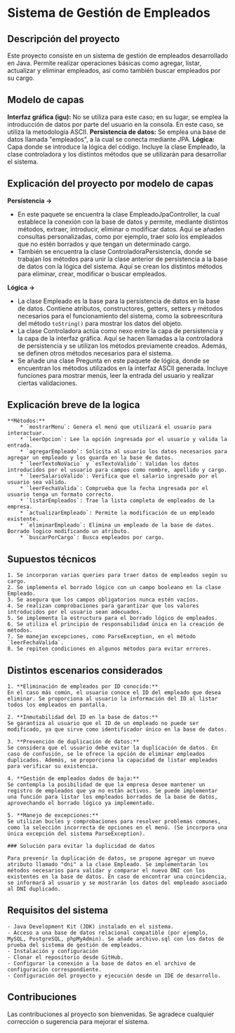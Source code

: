 # Sistema de Gestión de Empleados

## Descripción del proyecto

Este proyecto consiste en un sistema de gestión de empleados desarrollado en Java. 
Permite realizar operaciones básicas como agregar, listar, actualizar y eliminar empleados, así como también buscar empleados por su cargo.

## Modelo de capas

**Interfaz gráfica (igu):** No se utiliza para este caso; en su lugar, se emplea la introducción de datos por parte del usuario en la consola. En este caso, se utiliza la metodología ASCII.
**Persistencia de datos:** Se emplea una base de datos llamada "empleados", a la cual se conecta mediante JPA.
**Lógica:** Capa donde se introduce la lógica del código. Incluye la clase Empleado, la clase controladora y los distintos métodos que se utilizarán para desarrollar el sistema.

## Explicación del proyecto por modelo de capas

**Persistencia ->** 
   * En este paquete se encuentra la clase EmpleadoJpaController, la cual establece la conexión con la base de datos y permite, mediante distintos métodos, extraer, introducir, eliminar o modificar datos. Aquí se añaden consultas personalizadas, como por ejemplo, traer solo los empleados que no estén borrados y que tengan un determinado cargo.
   * También se encuentra la clase ControladoraPersistencia, donde se trabajan los métodos para unir la clase anterior de persistencia a la base de datos con la lógica del sistema. Aquí se crean los distintos métodos para eliminar, crear, modificar o buscar empleados.

**Lógica ->**
   * La clase Empleado es la base para la persistencia de datos en la base de datos. Contiene atributos, constructores, getters, setters y métodos necesarios para el funcionamiento del sistema, como la sobreescritura del método `toString()` para mostrar los datos del objeto.
   * La clase Controladora actúa como nexo entre la capa de persistencia y la capa de la interfaz gráfica. Aquí se hacen llamadas a la controladora de persistencia y se utilizan los métodos previamente creados. Además, se definen otros métodos necesarios para el sistema.
   * Se añade una clase Pregunta en este paquete de lógica, donde se encuentran los métodos utilizados en la interfaz ASCII generada. Incluye funciones para mostrar menús, leer la entrada del usuario y realizar ciertas validaciones.

## Explicación breve de la logica

	**Métodos:**
   		* `mostrarMenu`: Genera el menú que utilizará el usuario para interactuar.
   		* `leerOpcion`: Lee la opción ingresada por el usuario y valida la entrada.
   		* `agregarEmpleado`: Solicita al usuario los datos necesarios para agregar un empleado y los guarda en la base de datos.
   		* `leerTextoNoVacio` y `esTextoValido`: Validan los datos introducidos por el usuario para campos como nombre, apellido y cargo.
   		* `leerSalarioValido`: Verifica que el salario ingresado por el usuario sea válido.
   		* `leerFechaValida`: Comprueba que la fecha ingresada por el usuario tenga un formato correcto.
   		* `listarEmpleados`: Trae la lista completa de empleados de la empresa.
   		* `actualizarEmpleado`: Permite la modificación de un empleado existente.
   		* `eliminarEmpleado`: Elimina un empleado de la base de datos. Borrado logico modificando un atributo.
   		* `buscarPorCargo`: Busca empleados por cargo.
		
## Supuestos técnicos

	1. Se incorporan varias queries para traer datos de empleados según su cargo.
	2. Se implementa el borrado lógico con un campo booleano en la clase Empleado.
	3. Se asegura que los campos obligatorios nunca estén vacíos.
	4. Se realizan comprobaciones para garantizar que los valores introducidos por el usuario sean adecuados.
	5. Se implementa la estructura para el borrado lógico de empleados.
	6. Se utiliza el principio de responsabilidad única en la creación de métodos.
	7. Se manejan excepciones, como ParseException, en el método `leerFechaValida`.
	8. Se repiten condiciones en algunos métodos para evitar errores.

## Distintos escenarios considerados

	1. **Eliminación de empleados por ID conocido:**  
	En el caso más común, el usuario conoce el ID del empleado que desea eliminar. Se proporciona al usuario la información del ID al listar todos los empleados en pantalla.

	2. **Inmutabilidad del ID en la base de datos:**  
	Se garantiza al usuario que el ID de un empleado no puede ser modificado, ya que sirve como identificador único en la base de datos.

	3. **Prevención de duplicación de datos:**  
	Se considera que el usuario debe evitar la duplicación de datos. En caso de confusión, se le ofrece la opción de eliminar empleados duplicados. Además, se proporciona la capacidad de listar empleados para verificar su existencia.

	4. **Gestión de empleados dados de baja:**  
	Se contempla la posibilidad de que la empresa desee mantener un registro de empleados que ya no están activos. Se puede implementar una función para listar los empleados borrados de la base de datos, aprovechando el borrado lógico ya implementado.

	5. **Manejo de excepciones:**  
	Se utilizan bucles y comprobaciones para resolver problemas comunes, como la selección incorrecta de opciones en el menú. (Se incorpora una única excepción del sistema ParseException).

	### Solución para evitar la duplicidad de datos

	Para prevenir la duplicación de datos, se propone agregar un nuevo atributo llamado "dni" a la clase Empleado. Se implementarán los métodos necesarios para validar y comparar el nuevo DNI con los existentes en la base de datos. En caso de encontrar una coincidencia, se informará al usuario y se mostrarán los datos del empleado asociado al DNI duplicado.


## Requisitos del sistema

	- Java Development Kit (JDK) instalado en el sistema.
	- Acceso a una base de datos relacional compatible (por ejemplo, MySQL, PostgreSQL, phpMyAdmin). Se añade archivo.sql con los datos de prueba del sistema de gestión de empleados.
	- Instalación y configuración
	- Clonar el repositorio desde GitHub.
	- Configurar la conexión a la base de datos en el archivo de configuración correspondiente.
	- Configuración del proyecto y ejecución desde un IDE de desarrollo.

## Contribuciones

Las contribuciones al proyecto son bienvenidas. Se agradece cualquier corrección o sugerencia para mejorar el sistema.
